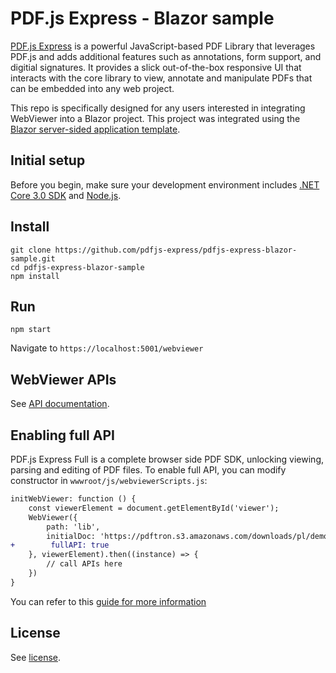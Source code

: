 # PDF.js Express - Blazor sample

[PDF.js Express](https://pdfjs.express/) is a powerful JavaScript-based PDF Library that leverages PDF.js and adds additional features such as annotations, form support, and digitial signatures. It provides a slick out-of-the-box responsive UI that interacts with the core library to view, annotate and manipulate PDFs that can be embedded into any web project.

This repo is specifically designed for any users interested in integrating WebViewer into a Blazor project. This project was integrated using the [Blazor server-sided application template](https://docs.microsoft.com/en-us/aspnet/core/blazor/get-started?view=aspnetcore-3.0&tabs=visual-studio).

## Initial setup

Before you begin, make sure your development environment includes [.NET Core 3.0 SDK](https://dotnet.microsoft.com/download/dotnet-core/3.0) and [Node.js](https://nodejs.org/en/).

## Install

```
git clone https://github.com/pdfjs-express/pdfjs-express-blazor-sample.git
cd pdfjs-express-blazor-sample
npm install
```

## Run

```
npm start
```

Navigate to `https://localhost:5001/webviewer`

## WebViewer APIs

See [API documentation](https://pdfjs.express/documentation).

## Enabling full API

PDF.js Express Full is a complete browser side PDF SDK, unlocking viewing, parsing and editing of PDF files. To enable full API, you can modify constructor in `wwwroot/js/webviewerScripts.js`:

```diff
initWebViewer: function () {
    const viewerElement = document.getElementById('viewer');
    WebViewer({
        path: 'lib',
        initialDoc: 'https://pdftron.s3.amazonaws.com/downloads/pl/demo-annotated.pdf', // replace with your own PDF file
+        fullAPI: true
    }, viewerElement).then((instance) => {
        // call APIs here
    })
}
```

You can refer to this [guide for more information](https://pdfjs.express/documentation/get-started)

## License

See [license](./LICENSE).

